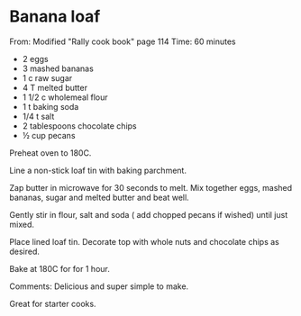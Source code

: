 # Banana loaf
From: Modified "Rally cook book" page 114
Time: 60 minutes

* 2 eggs
* 3 mashed bananas
* 1 c raw sugar
* 4 T melted butter
* 1 1/2 c wholemeal flour
* 1 t baking soda
* 1/4 t salt
* 2 tablespoons chocolate chips
* ½ cup pecans

Preheat oven to 180C.

Line a non-stick loaf tin with baking parchment.

Zap butter in microwave for 30 seconds to melt. Mix together eggs, mashed bananas, sugar and melted butter and beat well.  

Gently stir in flour, salt and soda ( add chopped pecans if wished) until just mixed. 

Place lined loaf tin. Decorate top with whole nuts and chocolate chips as desired.

Bake at 180C for for 1 hour.

Comments: Delicious and super simple to make.

Great for starter cooks.

